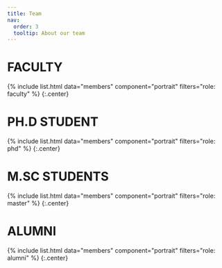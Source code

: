 ```yaml
---
title: Team
nav:
  order: 3
  tooltip: About our team
---
```


# FACULTY
{%
  include list.html
  data="members"
  component="portrait"
  filters="role: faculty"
%}
{:.center}
# PH.D STUDENT
{%
  include list.html
  data="members"
  component="portrait"
  filters="role: phd"
%}
{:.center}
# M.SC STUDENTS
{%
  include list.html
  data="members"
  component="portrait"
  filters="role: master"
%}
{:.center}
# ALUMNI
{%
  include list.html
  data="members"
  component="portrait"
  filters="role: alumni"
%}
{:.center}
